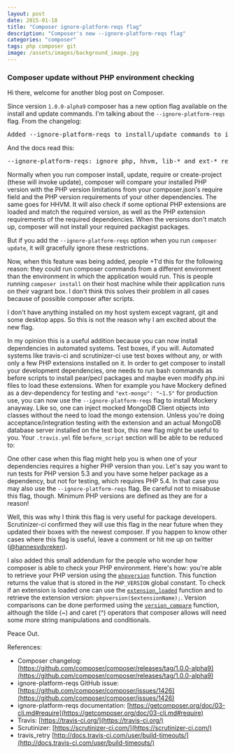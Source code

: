 ```yaml
---
layout: post
date: 2015-01-18
title: "Composer ignore-platform-reqs flag"
description: "Composer's new --ignore-platform-reqs flag"
categories: "composer"
tags: php composer git
image: /assets/images/background_image.jpg
---
```



### Composer update without PHP environment checking

Hi there, welcome for another blog post on Composer.

Since version `1.0.0-alpha9` composer has a new option flag available on the install and update commands. I'm talking about the `--ignore-platform-reqs` flag. From the changelog:

<pre>
Added --ignore-platform-reqs to install/update commands to install even if you are missing a php extension or have an invalid php version.
</pre>

And the docs read this:

<pre>
--ignore-platform-reqs: ignore php, hhvm, lib-* and ext-* requirements and force the installation even if the local machine does not fulfill these.
</pre>

Normally when you run composer install, update, require or create-project (these will invoke update), composer will compare your installed PHP version with the PHP version limitations from your composer.json's require field and the PHP version requirements of your other dependencies. The same goes for HHVM. It will also check if some optional PHP extensions are loaded and match the required version, as well as the PHP extension requirements of the required dependencies. When the versions don't match up, composer will not install your required packagist packages.

But if you add the `--ignore-platform-reqs` option when you run `composer update`, it will gracefully ignore these restrictions.

Now, when this feature was being added, people +1'd this for the following reason: they could run composer commands from a different environment than the environment in which the application would run. This is people running `composer install` on their host machine while their application runs on their vagrant box. I don't think this solves their problem in all cases because of possible composer after scripts.

I don't have anything installed on my host system except vagrant, git and some desktop apps. So this is not the reason why I am excited about the new flag.

In my opinion this is a useful addition because you can now install dependencies in automated systems. Test boxes, if you will. Automated systems like travis-ci and scrutinizer-ci use test boxes without any, or with only a few PHP extensions installed on it. In order to get composer to install your development dependencies, one needs to run bash commands as before scripts to install pear/pecl packages and maybe even modify php.ini files to load these extensions. When for example you have Mockery defined as a dev-dependency for testing and `"ext-mongo": "~1.5"` for production use, you can now use the `--ignore-platform-reqs` flag to install Mockery anayway. Like so, one can inject mocked MongoDB Client objects into classes without the need to load the mongo extension. Unless you're doing acceptance/integration testing with the extension and an actual MongoDB database server installed on the test box, this new flag might be useful to you. Your `.travis.yml` file `before_script` section will be able to be reduced to:

<script src="https://gist.github.com/hannesvdvreken/b01bcab4022852809037.js"></script>

One other case when this flag might help you is when one of your dependencies requires a higher PHP version than you. Let's say you want to run tests for PHP version 5.3 and you have some helper package as a dependency, but not for testing, which requires PHP 5.4. In that case you may also use the `--ignore-platform-reqs` flag. Be careful not to misabuse this flag, though. Minimum PHP versions are defined as they are for a reason!

Well, this was why I think this flag is very useful for package developers. Scrutinizer-ci confirmed they will use this flag in the near future when they updated their boxes with the newest composer. If you happen to know other cases where this flag is useful, leave a comment or hit me up on twitter ([@hannesvdvreken](https://twitter.com/hannesvdvreken)).

I also added this small addendum for the people who wonder how composer is able to check your PHP environment. Here's how: you're able to retrieve your PHP version using the [`phpversion`](http://php.net/manual/en/function.phpversion.php) function. This function returns the value that is stored in the `PHP_VERSION` global constant. To check if an extension is loaded one can use the [`extension_loaded`](http://php.net/manual/en/function.extension-loaded.php) function and to retrieve the extension version: `phpversion($extensionName);`. Version comparisons can be done performed using the [`version_compare`](http://php.net/manual/en/function.version-compare.php) function, although the tilde (~) and caret (^) operators that composer allows will need some more string manipulations and conditionals.

Peace Out.

References:

- Composer changelog: [https://github.com/composer/composer/releases/tag/1.0.0-alpha9](https://github.com/composer/composer/releases/tag/1.0.0-alpha9)
- ignore-platform-reqs GitHub issue: [https://github.com/composer/composer/issues/1426](https://github.com/composer/composer/issues/1426)
- ignore-platform-reqs documentation: [https://getcomposer.org/doc/03-cli.md#require](https://getcomposer.org/doc/03-cli.md#require)
- Travis: [https://travis-ci.org/](https://travis-ci.org/)
- Scrutinizer: [https://scrutinizer-ci.com/](https://scrutinizer-ci.com/)
- travis_retry [http://docs.travis-ci.com/user/build-timeouts/](http://docs.travis-ci.com/user/build-timeouts/)
